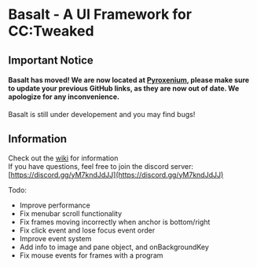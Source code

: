# Basalt - A UI Framework for CC:Tweaked

## Important Notice
#### Basalt has moved! We are now located at [Pyroxenium](https://github.com/Pyroxenium), please make sure to update your previous GitHub links, as they are now out of date. We apologize for any inconvenience.

Basalt is still under developement and you may find bugs!

## Information

Check out the [wiki](https://basalt.madefor.cc/) for information<br>
If you have questions, feel free to join the discord server: [https://discord.gg/yM7kndJdJJ](https://discord.gg/yM7kndJdJJ)

Todo:<br>
- Improve performance<br>
- Fix menubar scroll functionality<br>
- Fix frames moving incorrectly when anchor is bottom/right<br>
- Fix click event and lose focus event order<br>
- Improve event system<br>
- Add info to image and pane object, and onBackgroundKey
- Fix mouse events for frames with a program
